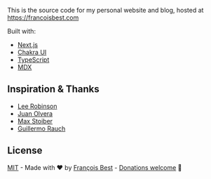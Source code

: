 This is the source code for my personal website and blog, hosted at <https://francoisbest.com>

Built with:

- [Next.js](https://nextjs.org/)
- [Chakra UI](https://chakra-ui.com)
- [TypeScript](https://www.typescriptlang.org/)
- [MDX](https://mdxjs.com)

## Inspiration & Thanks

- [Lee Robinson](https://leerob.io)
- [Juan Olvera](https://jolvera.dev/blog)
- [Max Stoiber](https://github.com/mxstbr/mxstbr.com)
- [Guillermo Rauch](https://rauchg.com)

## License

[MIT](https://github.com/47ng/check-env/blob/master/LICENSE) - Made with ❤️ by [François Best](https://francoisbest.com) - [Donations welcome](https://paypal.me/francoisbest?locale.x=fr_FR) 🙏
